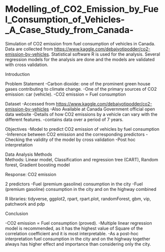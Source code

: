 # Modelling_of_CO2_Emission_by_Fuel_Consumption_of_Vehicles-_A_Case_Study_from_Canada-
Simulation of CO2 emission from fuel consumption of vehicles in Canada. Data are collected from  https://www.kaggle.com/debajyotipodder/co2-emission-by-vehicles.
Statistical software R is used for the analysis. Several regression models for the analysis are done and the models are validated with cross validation. 

Introduction

Problem Statement 
 -Carbon dioxide: one of the prominent green house gases contributing to climate change. 
 -One of the primary sources of CO2 emission: car (vehicle).
 -CO2 emission ∝ Fuel consumption 

Dataset
-Accessed from https://www.kaggle.com/debajyotipodder/co2-emission-by-vehicles 
-Also Available at Canada Government official open data website
-Details of how CO2 emissions by a vehicle can vary with the different features.
-contains data over a period of 7 years. 

Objectives
 -Model to predict CO2 emission of vehicles by fuel consumption 
 -Inference between CO2 emission and the corresponding predictors 
 -Checking the validity of the model by cross validation 
 -Post hoc interpretation 

Data Analysis Methods  
Methods: Linear model, Classification and regression tree (CART), Random forest, Gradient boosting model 

Response: CO2 emission

2 predictors
    -Fuel (premium gasoline) consumption in the city 
    -Fuel (premium gasoline) consumption in the city and on the highway combined
    
R libraries: tidyverse, ggplot2, rpart, rpart.plot, randomForest, gbm, vip, patchwork and pdp 

Conclusion

-CO2 emission ∝ Fuel consumption (proved).
 -Multiple linear regression model is recommended, as it has the highest value of Square of the correlation coefficient and it is most interpretable.
 -As a post-hoc interpretation fuel consumption in the city and on the highway together always has higher effect and importance than considering only the city.




